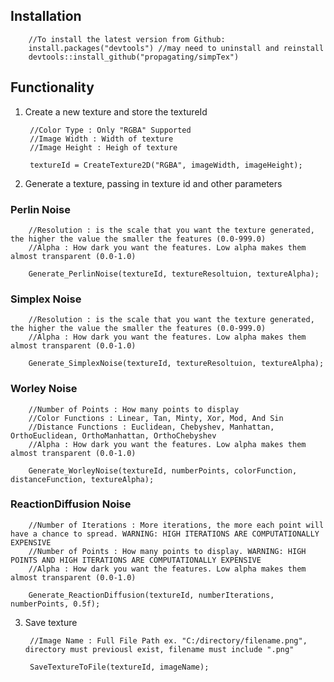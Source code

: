 ## Installation

        //To install the latest version from Github:
        install.packages("devtools") //may need to uninstall and reinstall
        devtools::install_github("propagating/simpTex")

## Functionality

1. Create a new texture and store the textureId
    
        //Color Type : Only "RGBA" Supported
        //Image Width : Width of texture
        //Image Height : Heigh of texture

        textureId = CreateTexture2D("RGBA", imageWidth, imageHeight);

2. Generate a texture, passing in texture id and other parameters

### Perlin Noise
        //Resolution : is the scale that you want the texture generated, the higher the value the smaller the features (0.0-999.0)
        //Alpha : How dark you want the features. Low alpha makes them almost transparent (0.0-1.0)

        Generate_PerlinNoise(textureId, textureResoltuion, textureAlpha);

### Simplex Noise
        //Resolution : is the scale that you want the texture generated, the higher the value the smaller the features (0.0-999.0)
        //Alpha : How dark you want the features. Low alpha makes them almost transparent (0.0-1.0)

        Generate_SimplexNoise(textureId, textureResoltuion, textureAlpha);

### Worley Noise
        //Number of Points : How many points to display
        //Color Functions : Linear, Tan, Minty, Xor, Mod, And Sin
        //Distance Functions : Euclidean, Chebyshev, Manhattan, OrthoEuclidean, OrthoManhattan, OrthoChebyshev
        //Alpha : How dark you want the features. Low alpha makes them almost transparent (0.0-1.0)

        Generate_WorleyNoise(textureId, numberPoints, colorFunction, distanceFunction, textureAlpha);

### ReactionDiffusion Noise
        //Number of Iterations : More iterations, the more each point will have a chance to spread. WARNING: HIGH ITERATIONS ARE COMPUTATIONALLY EXPENSIVE
        //Number of Points : How many points to display. WARNING: HIGH POINTS AND HIGH ITERATIONS ARE COMPUTATIONALLY EXPENSIVE
        //Alpha : How dark you want the features. Low alpha makes them almost transparent (0.0-1.0)

        Generate_ReactionDiffusion(textureId, numberIterations, numberPoints, 0.5f);

3. Save texture

        //Image Name : Full File Path ex. "C:/directory/filename.png", directory must previousl exist, filename must include ".png"
    
        SaveTextureToFile(textureId, imageName);
